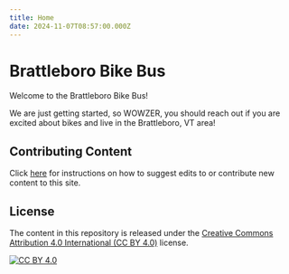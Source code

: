 ```yaml
---
title: Home
date: 2024-11-07T08:57:00.000Z
---
```

# Brattleboro Bike Bus

Welcome to the Brattleboro Bike Bus!

We are just getting started, so WOWZER, you should reach out if you are excited about bikes and live in the Brattleboro, VT area!

## Contributing Content

Click [here](contribute.md) for instructions on how to suggest edits to or contribute new content to this site.

## License

The content in this repository is released under the [Creative Commons Attribution 4.0 International (CC BY 4.0)](http://creativecommons.org/licenses/by/4.0/) license. 

[![CC BY 4.0](https://i.creativecommons.org/l/by/4.0/88x31.png)](http://creativecommons.org/licenses/by/4.0/)
